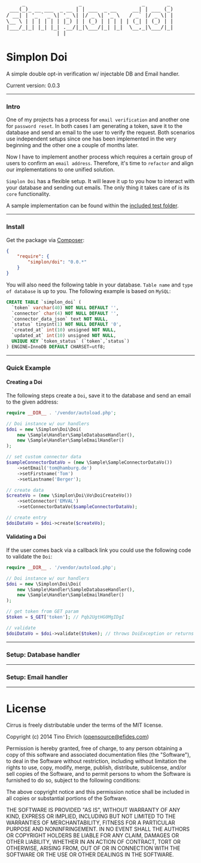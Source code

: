 <pre>
     _                 _                   _       _ 
 ___(_)_ __ ___  _ __ | | ___  _ __     __| | ___ (_)
/ __| | '_ ` _ \| '_ \| |/ _ \| '_ \   / _` |/ _ \| |
\__ \ | | | | | | |_) | | (_) | | | | | (_| | (_) | |
|___/_|_| |_| |_| .__/|_|\___/|_| |_|  \__,_|\___/|_|
                |_|                                  
</pre>

# Simplon Doi

A simple double opt-in verification w/ injectable DB and Email handler.

Current version: 0.0.3

-------------------------------------------------

### Intro

One of my projects has a process for ```email verification``` and another one for ```password reset```. In both cases I am generating a token, save it to the database and send an email to the user to verify the request. Both scenarios use independent setups since one has been implemented in the very beginning and the other one a couple of months later.

Now I have to implement another process which requires a certain group of users to confirm an ```email address```. Therefore, it's time to ```refactor``` and align our implementations to one unified solution.

```Simplon Doi``` has a flexible setup. It will leave it up to you how to interact with your database and sending out emails. The only thing it takes care of is its ```core``` functionality.

A sample implementation can be found within the [included test folder](https://github.com/fightbulc/simplon_doi/tree/master/test).

-------------------------------------------------

### Install

Get the package via [Composer](http://getcomposer.org):

```json
{
    "require": {
        "simplon/doi": "0.0.*"
    }
}
```

You will also need the following table in your database. ```Table name``` and ```type of database``` is up to you. The following example is based on ```MySQL```:

```sql
CREATE TABLE `simplon_doi` (
  `token` varchar(40) NOT NULL DEFAULT '',
  `connector` char(4) NOT NULL DEFAULT '',
  `connector_data_json` text NOT NULL,
  `status` tinyint(1) NOT NULL DEFAULT '0',
  `created_at` int(10) unsigned NOT NULL,
  `updated_at` int(10) unsigned NOT NULL,
  UNIQUE KEY `token_status` (`token`,`status`)
) ENGINE=InnoDB DEFAULT CHARSET=utf8;
```

-------------------------------------------------

### Quick Example

#### Creating a Doi

The following steps create a ```Doi```, save it to the database and send an email to the given address:

```php
require __DIR__ . '/vendor/autoload.php';

// Doi instance w/ our handlers
$doi = new \Simplon\Doi\Doi(
    new \Sample\Handler\SampleDatabaseHandler(),
    new \Sample\Handler\SampleEmailHandler()
);

// set custom connector data
$sampleConnectorDataVo = (new \Sample\SampleConnectorDataVo())
    ->setEmail('tom@hamburg.de')
    ->setFirstname('Tom')
    ->setLastname('Berger');

// create data
$createVo = (new \Simplon\Doi\Vo\DoiCreateVo())
    ->setConnector('EMVAL')
    ->setConnectorDataVo($sampleConnectorDataVo);

// create entry
$doiDataVo = $doi->create($createVo);
```

#### Validating a Doi

If the user comes back via a callback link you could use the following code to validate the ```Doi```:

```php
require __DIR__ . '/vendor/autoload.php';

// Doi instance w/ our handlers
$doi = new \Simplon\Doi\Doi(
    new \Sample\Handler\SampleDatabaseHandler(),
    new \Sample\Handler\SampleEmailHandler()
);

// get token from GET param
$token = $_GET['token']; // Pqb2UgtHG0MgIDgI

// validate
$doiDataVo = $doi->validate($token); // throws DoiException or returns DoiDataVo
```

-------------------------------------------------

### Setup: Database handler

-------------------------------------------------

### Setup: Email handler

-------------------------------------------------

# License

Cirrus is freely distributable under the terms of the MIT license.

Copyright (c) 2014 Tino Ehrich ([opensource@efides.com](mailto:opensource@efides.com))

Permission is hereby granted, free of charge, to any person obtaining a copy of this software and associated documentation files (the "Software"), to deal in the Software without restriction, including without limitation the rights to use, copy, modify, merge, publish, distribute, sublicense, and/or sell copies of the Software, and to permit persons to whom the Software is furnished to do so, subject to the following conditions:

The above copyright notice and this permission notice shall be included in all copies or substantial portions of the Software.

THE SOFTWARE IS PROVIDED "AS IS", WITHOUT WARRANTY OF ANY KIND, EXPRESS OR IMPLIED, INCLUDING BUT NOT LIMITED TO THE WARRANTIES OF MERCHANTABILITY, FITNESS FOR A PARTICULAR PURPOSE AND NONINFRINGEMENT. IN NO EVENT SHALL THE AUTHORS OR COPYRIGHT HOLDERS BE LIABLE FOR ANY CLAIM, DAMAGES OR OTHER LIABILITY, WHETHER IN AN ACTION OF CONTRACT, TORT OR OTHERWISE, ARISING FROM, OUT OF OR IN CONNECTION WITH THE SOFTWARE OR THE USE OR OTHER DEALINGS IN THE SOFTWARE.
